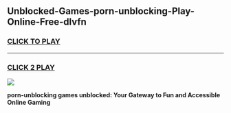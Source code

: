 
## Unblocked-Games-porn-unblocking-Play-Online-Free-dlvfn
<h3>
<a href="https://premium76.site?title=porn-unblocking&ref=26A">CLICK TO PLAY</a></h3>
<hr>

<h3>
<a href="https://premium76.site?title=porn-unblocking&ref=26A">CLICK 2 PLAY</a>
  
</h3>

<a href="https://premium76.site?title=porn-unblocking&ref=26A"><img src="https://clearcache.store/games.png"></a>


**porn-unblocking games unblocked: Your Gateway to Fun and Accessible Online Gaming**
